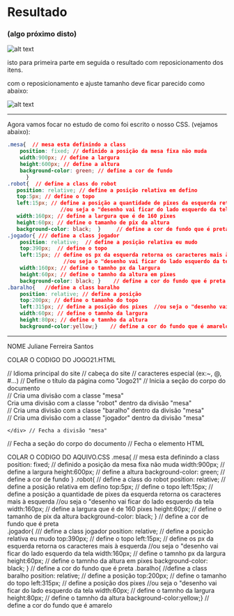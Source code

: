 # Resultado
### (algo próximo disto)

![alt text](image.png)

isto para primeira parte em seguida o resultado com reposicionamento dos itens.

com o reposicionamento e ajuste tamanho  deve ficar parecido como abaixo:

![alt text](image-1.png)

<hr>

Agora vamos focar no estudo de como foi escrito o nosso CSS. (vejamos abaixo):

``` css
.mesa{  // mesa esta definindo a class
    position: fixed; // definido a posição da mesa fixa não muda
    width:900px; // define a largura 
    height:600px; // define a altura
    background-color: green; // define a cor de fundo
      }
.robot{  // define a class do robot
   position: relative; // define a posição relativa em defino
   top:5px; // define o topo
   left:15px; // define a posição a quantidade de pixes da esquerda retorna os caracteres mais à esquerda
                 //ou seja o "desenho vai ficar do lado esquerdo da tela 
   width:160px; // define a largura que é de 160 pixes
   height:60px; // define o tamanho de pix da altura
   background-color: black;  }     // define a cor de fundo que é preta  
.jogador{ /// define a class jogador
    position: relative;  // define a posição relativa eu mudo 
    top:390px;  // define o topo
    left:15px; // define os px da esquerda retorna os caracteres mais à esquerda
                  //ou seja o "desenho vai ficar do lado esquerdo da tela 
    width:160px; // define o tamnho px da largura
    height:60px; // define o tamnho da altura em pixes
    background-color: black; }    // define a cor do fundo que é preta 
.baralho{   //define a class baralho 
    position: relative; // define a posição
    top:200px; // define o tamanho do topo
    left:315px; // define a posição dos pixes  //ou seja o "desenho vai ficar do lado esquerdo da tela 
    width:60px; // define o tamnho da largura 
    height:80px; // define o tamnho da altura 
    background-color:yellow;}    // define a cor do fundo que é amarelo 
``` 
<hr>
NOME Juliane Ferreira Santos

COLAR O CODIGO DO JOGO21.HTML
<!DOCTYPE html> 
<html lang="en"> // Idioma principal do site
<head> // cabeça do site 
    <meta charset="UTF-8"> // caracteres especial (ex:~, @, #...)
    <meta name="viewport" content="width=device-width, initial-scale=1.0">
    <title>Document</title> //  Define o título da página como "Jogo21"
    <link rel="stylesheet" href="estilo.css">
</head>
<body> // Inicia a seção do corpo do documento
    <div class="mesa"> // Cria uma divisão com a classe "mesa"
        <div class="robot"></div>  Cria uma divisão com a classe "robot" dentro da divisão "mesa"
        <div class="baralho"></div> //  Cria uma divisão com a classe "baralho" dentro da divisão "mesa"
        <div class="jogador"></div> // Cria uma divisão com a classe "jogador" dentro da divisão "mesa"
    
    </div> // Fecha a divisão "mesa"
</body> // Fecha a seção do corpo do documento
</html> // Fecha o elemento HTML

COLAR O CODIGO DO AQUIVO.CSS
.mesa{  // mesa esta definindo a class
    position: fixed; // definido a posição da mesa fixa não muda
    width:900px; // define a largura 
    height:600px; // define a altura
    background-color: green; // define a cor de fundo
      }
.robot{  // define a class do robot
   position: relative; // define a posição relativa em defino
   top:5px; // define o topo
   left:15px; // define a posição a quantidade de pixes da esquerda retorna os caracteres mais à esquerda
                 //ou seja o "desenho vai ficar do lado esquerdo da tela 
   width:160px; // define a largura que é de 160 pixes
   height:60px; // define o tamanho de pix da altura
   background-color: black;  }     // define a cor de fundo que é preta  
.jogador{ /// define a class jogador
    position: relative;  // define a posição relativa eu mudo 
    top:390px;  // define o topo
    left:15px; // define os px da esquerda retorna os caracteres mais à esquerda
                  //ou seja o "desenho vai ficar do lado esquerdo da tela 
    width:160px; // define o tamnho px da largura
    height:60px; // define o tamnho da altura em pixes
    background-color: black; }    // define a cor do fundo que é preta 
.baralho{   //define a class baralho 
    position: relative; // define a posição
    top:200px; // define o tamanho do topo
    left:315px; // define a posição dos pixes  //ou seja o "desenho vai ficar do lado esquerdo da tela 
    width:60px; // define o tamnho da largura 
    height:80px; // define o tamnho da altura 
    background-color:yellow;}    // define a cor do fundo que é amarelo
